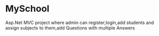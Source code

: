 # MySchool
Asp.Net MVC project where admin can register,login,add students and assign subjects to them,add Questions with multiple Answers
